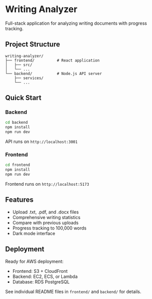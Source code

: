 # Writing Analyzer

Full-stack application for analyzing writing documents with progress tracking.

## Project Structure

```
writing-analyzer/
├── frontend/          # React application
│   ├── src/
│   └── ...
└── backend/           # Node.js API server
    ├── services/
    └── ...
```

## Quick Start

### Backend

```bash
cd backend
npm install
npm run dev
```

API runs on `http://localhost:3001`

### Frontend

```bash
cd frontend
npm install
npm run dev
```

Frontend runs on `http://localhost:5173`

## Features

- Upload .txt, .pdf, and .docx files
- Comprehensive writing statistics
- Compare with previous uploads
- Progress tracking to 100,000 words
- Dark mode interface

## Deployment

Ready for AWS deployment:
- Frontend: S3 + CloudFront
- Backend: EC2, ECS, or Lambda
- Database: RDS PostgreSQL

See individual README files in `frontend/` and `backend/` for details.
